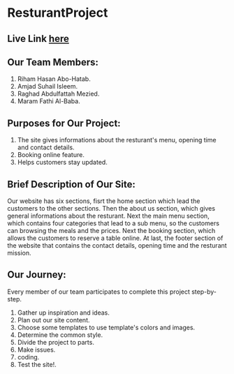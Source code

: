 # ResturantProject

## Live Link [here](https://gsg-fc02.github.io/Resturant-Project/)

## Our Team Members:

1. Riham Hasan Abo-Hatab.
1. Amjad Suhail Isleem.
1. Raghad Abdulfattah Mezied.
1. Maram Fathi Al-Baba.


## Purposes for Our Project:

1. The site gives informations about the resturant's menu, opening time and contact details.
2. Booking online feature.
3. Helps customers stay updated.


## Brief Description of Our Site:

Our website has six sections, fisrt the home section which lead the customers to the other sections.
Then the about us section, which gives general informations about the resturant.
Next the main menu section, which contains four categories that lead to a sub menu, so the customers can browsing the meals and the prices.
Next the booking section, which allows the customers to reserve a table online.
At last, the footer section of the website that contains the contact details, opening time and the resturant mission.


## Our Journey:

Every member of our team participates to complete this project step-by-step.

1. Gather up inspiration and ideas.
2. Plan out our site content.
3. Choose some templates to use template's colors and images.
4. Determine the common style.
5. Divide the project to parts.
6. Make issues.
7. coding.
8. Test the site!.
